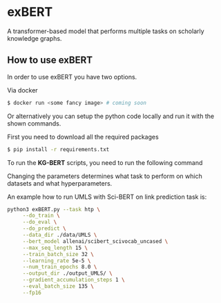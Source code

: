 # exBERT

A transformer-based model that performs multiple tasks on scholarly knowledge graphs.

## How to use exBERT

In order to use exBERT you have two options.

Via docker

```bash
$ docker run <some fancy image> # coming soon
```

Or alternatively you can setup the python code locally and run it with the shown commands.

First you need to download all the required packages

```bash
$ pip install -r requirements.txt
```

To run the **KG-BERT** scripts, you need to run the following command

Changing the parameters determines what task to perform on which datasets and what hyperparameters.

An example how to run UMLS with Sci-BERT on link prediction task is:
```bash
python3 exBERT.py --task htp \
     --do_train \
     --do_eval \
     --do_predict \
     --data_dir ./data/UMLS \
     --bert_model allenai/scibert_scivocab_uncased \
     --max_seq_length 15 \
     --train_batch_size 32 \
     --learning_rate 5e-5 \
     --num_train_epochs 8.0 \
     --output_dir ./output_UMLS/ \
     --gradient_accumulation_steps 1 \
     --eval_batch_size 135 \
     --fp16
```



